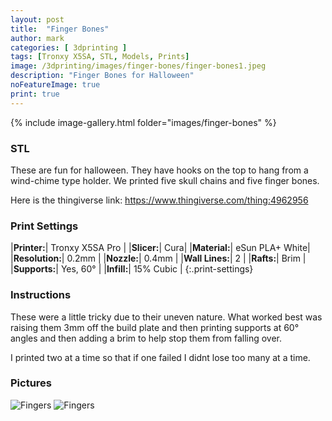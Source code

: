 ```yaml
---
layout: post
title:  "Finger Bones"
author: mark
categories: [ 3dprinting ]
tags: [Tronxy X5SA, STL, Models, Prints]
image: /3dprinting/images/finger-bones/finger-bones1.jpeg
description: "Finger Bones for Halloween"
noFeatureImage: true
print: true
---
```


{% include image-gallery.html folder="images/finger-bones" %}

### STL

These are fun for halloween. They have hooks on the top to hang from a wind-chime type holder. We printed five skull chains and five finger bones. 

Here is the thingiverse link: <https://www.thingiverse.com/thing:4962956>

### Print Settings

|**Printer:**| Tronxy X5SA Pro |
|**Slicer:**| Cura|
|**Material:**| eSun PLA+ White|
|**Resolution:**| 0.2mm |
|**Nozzle:**| 0.4mm |
|**Wall Lines:**| 2 |
|**Rafts:**| Brim |
|**Supports:**| Yes, 60° |
|**Infill:**| 15% Cubic |
{:.print-settings}

### Instructions

These were a little tricky due to their uneven nature.  What worked best was raising them 3mm off the build plate and then printing supports at 60° angles and then adding a brim to help stop them from falling over.

I printed two at a time so that if one failed I didnt lose too many at a time. 

### Pictures

![Fingers](images/finger-bones/finger-bones1.jpeg)
![Fingers](images/finger-bones/finger-bones2.jpeg)
